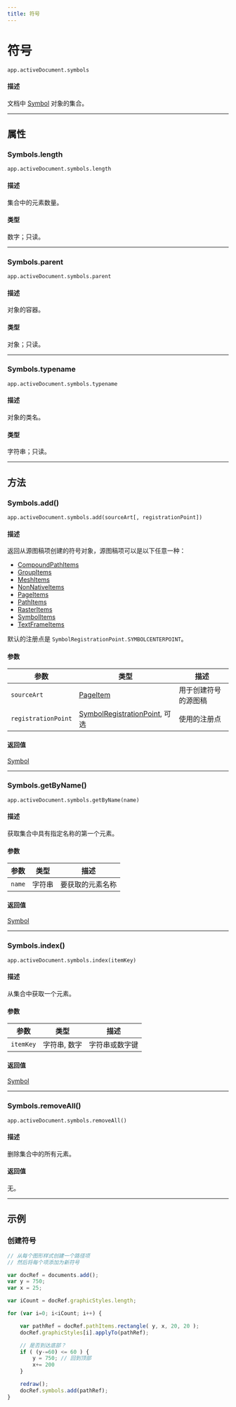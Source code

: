 ```yaml
---
title: 符号
---
```

# 符号

`app.activeDocument.symbols`

#### 描述

文档中 [Symbol](.././Symbol) 对象的集合。

---

## 属性

### Symbols.length

`app.activeDocument.symbols.length`

#### 描述

集合中的元素数量。

#### 类型

数字；只读。

---

### Symbols.parent

`app.activeDocument.symbols.parent`

#### 描述

对象的容器。

#### 类型

对象；只读。

---

### Symbols.typename

`app.activeDocument.symbols.typename`

#### 描述

对象的类名。

#### 类型

字符串；只读。

---

## 方法

### Symbols.add()

`app.activeDocument.symbols.add(sourceArt[, registrationPoint])`

#### 描述

返回从源图稿项创建的符号对象，源图稿项可以是以下任意一种：

- [CompoundPathItems](.././CompoundPathItems)
- [GroupItems](.././GroupItems)
- [MeshItems](.././MeshItems)
- [NonNativeItems](.././NonNativeItems)
- [PageItems](.././PageItems)
- [PathItems](.././PathItems)
- [RasterItems](.././RasterItems)
- [SymbolItems](.././SymbolItems)
- [TextFrameItems](.././TextFrameItems)

默认的注册点是 `SymbolRegistrationPoint.SYMBOLCENTERPOINT`。

#### 参数

|      参数      |                                        类型                                         |           描述           |
| -------------- | ----------------------------------------------------------------------------------- | ------------------------ |
| `sourceArt`    | [PageItem](.././PageItem)                                                           | 用于创建符号的源图稿     |
| `registrationPoint` | [SymbolRegistrationPoint](../scripting-constants#symbolregistrationpoint), 可选 | 使用的注册点             |

#### 返回值

[Symbol](.././Symbol)

---

### Symbols.getByName()

`app.activeDocument.symbols.getByName(name)`

#### 描述

获取集合中具有指定名称的第一个元素。

#### 参数

| 参数   |  类型  |       描述       |
| ------ | ------ | ---------------- |
| `name` | 字符串 | 要获取的元素名称 |

#### 返回值

[Symbol](.././Symbol)

---

### Symbols.index()

`app.activeDocument.symbols.index(itemKey)`

#### 描述

从集合中获取一个元素。

#### 参数

| 参数     |      类型      |      描述      |
| -------- | -------------- | -------------- |
| `itemKey` | 字符串, 数字 | 字符串或数字键 |

#### 返回值

[Symbol](.././Symbol)

---

### Symbols.removeAll()

`app.activeDocument.symbols.removeAll()`

#### 描述

删除集合中的所有元素。

#### 返回值

无。

---

## 示例

### 创建符号

```javascript
// 从每个图形样式创建一个路径项
// 然后将每个项添加为新符号

var docRef = documents.add();
var y = 750;
var x = 25;

var iCount = docRef.graphicStyles.length;

for (var i=0; i<iCount; i++) {

    var pathRef = docRef.pathItems.rectangle( y, x, 20, 20 );
    docRef.graphicStyles[i].applyTo(pathRef);

    // 是否到达底部？
    if ( (y-=60) <= 60 ) {
        y = 750; // 回到顶部
        x+= 200
    }

    redraw();
    docRef.symbols.add(pathRef);
}
```